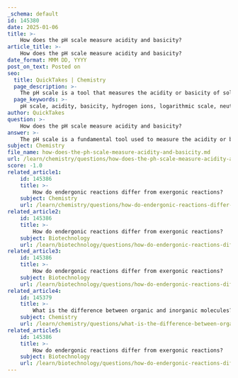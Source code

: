 ```yaml
---
_schema: default
id: 145380
date: 2025-01-06
title: >-
    How does the pH scale measure acidity and basicity?
article_title: >-
    How does the pH scale measure acidity and basicity?
date_format: MMM DD, YYYY
post_on_text: Posted on
seo:
  title: QuickTakes | Chemistry
  page_description: >-
    The pH scale is a tool that measures the acidity or basicity of solutions ranging from 0 to 14, quantifying hydrogen ion concentration and providing essential insights for chemistry, biology, and environmental science.
  page_keywords: >-
    pH scale, acidity, basicity, hydrogen ions, logarithmic scale, neutral pH, acidic solutions, basic solutions, pH calculation, biochemistry, environmental science, enzyme activity, chemical reactions
author: QuickTakes
question: >-
    How does the pH scale measure acidity and basicity?
answer: >-
    The pH scale is a fundamental tool used to measure the acidity or basicity (alkalinity) of aqueous solutions, ranging from 0 to 14. It was introduced in 1909 by the biochemist Soren Peter Lauritz Sorensen to provide a standardized method for quantifying how acidic or basic a substance is.\n\n### Understanding the pH Scale\n\n- **Definition**: The pH scale quantifies the concentration of hydrogen ions (H+) in a solution. The formula for calculating pH is given by:\n\n  $$\n  pH = -\log[H^+]\n  $$\n\n- **Scale Values**:\n  - A pH of **7** is considered neutral, indicating a balance between hydrogen ions and hydroxide ions (OH-).\n  - Values **below 7** indicate acidity, with lower values representing stronger acids. For example, a solution with a pH of 2 is strongly acidic.\n  - Values **above 7** indicate basicity (or alkalinity), with higher values representing stronger bases. For instance, a solution with a pH of 12 is strongly basic.\n\n### Relationship Between pH and Acidity\n\nThe pH scale is logarithmic, meaning that each whole number change on the scale represents a tenfold change in acidity. Therefore, a solution with a pH of 3 is ten times more acidic than one with a pH of 4. \n\n- **Acidity**: Acidity refers to the capacity of a solution to donate hydrogen ions. The more hydrogen ions present, the lower the pH and the more acidic the solution becomes. Conversely, solutions with fewer hydrogen ions (higher pH) are less acidic or basic.\n\n- **pH and pOH Relationship**: The relationship between pH and pOH is defined by the equation:\n\n  $$\n  pH + pOH = 14\n  $$\n\nThis means that if you know the pH of a solution, you can easily calculate its pOH, which is a measure of hydroxide ion concentration.\n\n### Importance of pH\n\nThe pH of a solution is crucial in various fields, including chemistry, biology, and environmental science. It affects enzyme activity, metabolic processes, and the solubility of compounds. Understanding the pH scale and its implications is essential for maintaining optimal conditions in biological systems and chemical reactions.
subject: Chemistry
file_name: how-does-the-ph-scale-measure-acidity-and-basicity.md
url: /learn/chemistry/questions/how-does-the-ph-scale-measure-acidity-and-basicity
score: -1.0
related_article1:
    id: 145386
    title: >-
        How do endergonic reactions differ from exergonic reactions?
    subject: Chemistry
    url: /learn/chemistry/questions/how-do-endergonic-reactions-differ-from-exergonic-reactions
related_article2:
    id: 145386
    title: >-
        How do endergonic reactions differ from exergonic reactions?
    subject: Biotechnology
    url: /learn/biotechnology/questions/how-do-endergonic-reactions-differ-from-exergonic-reactions
related_article3:
    id: 145386
    title: >-
        How do endergonic reactions differ from exergonic reactions?
    subject: Biotechnology
    url: /learn/biotechnology/questions/how-do-endergonic-reactions-differ-from-exergonic-reactions
related_article4:
    id: 145379
    title: >-
        What is the difference between organic and inorganic molecules?
    subject: Chemistry
    url: /learn/chemistry/questions/what-is-the-difference-between-organic-and-inorganic-molecules
related_article5:
    id: 145386
    title: >-
        How do endergonic reactions differ from exergonic reactions?
    subject: Biotechnology
    url: /learn/biotechnology/questions/how-do-endergonic-reactions-differ-from-exergonic-reactions
---
```


&nbsp;